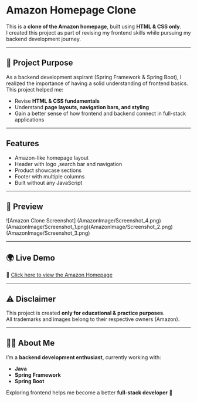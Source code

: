 # Amazon Homepage Clone

This is a **clone of the Amazon homepage**, built using **HTML & CSS only**.  
I created this project as part of revising my frontend skills while pursuing my backend development journey.

---

## 🚀 Project Purpose
As a backend development aspirant (Spring Framework & Spring Boot), I realized the importance of having a solid understanding of frontend basics.  
This project helped me:
- Revise **HTML & CSS fundamentals**
- Understand **page layouts, navigation bars, and styling**
- Gain a better sense of how frontend and backend connect in full-stack applications

---

## Features
- Amazon-like homepage layout
- Header with logo ,search bar and navigation 
- Product showcase sections
- Footer with  multiple columns
- Built without any JavaScript

---

## 📸 Preview
![Amazon Clone Screenshot] (AmazonImage/Screenshot_4.png) (AmazonImage/Screenshot_1.png)(AmazonImage/Screenshot_2.png)(AmazonImage/Screenshot_3.png)


----

## 🌍 Live Demo
🔗 [Click here to view the Amazon Homepage](https://github.com/tarek-285/amazon-homepage-clone.git)  

---

## ⚠️ Disclaimer
This project is created **only for educational & practice purposes**.  
All trademarks and images belong to their respective owners (Amazon).

----

## 👨‍💻 About Me
I’m a **backend development enthusiast**, currently working with:
- **Java**
- **Spring Framework**
- **Spring Boot**

Exploring frontend helps me become a better **full-stack developer** 🚀
